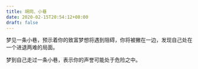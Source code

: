 ```yaml
---
title: 胡同、小巷
date: 2020-02-15T20:54:12+08:00
draft: false
---
```


梦见一条小巷，预示着你的致富梦想将遇到阻碍，你将被撇在一边，发现自己处在一个进退两难的局面。



梦到自己走过一条小巷，表示你的声誉可能处于危险之中。


